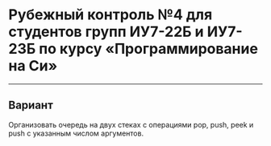 # Рубежный контроль №4 для студентов групп ИУ7-22Б и ИУ7-23Б по курсу «Программирование на Си»

---

## Вариант

Организовать очередь на двух стеках с операциями pop, push, peek и push с указанным числом аргументов.